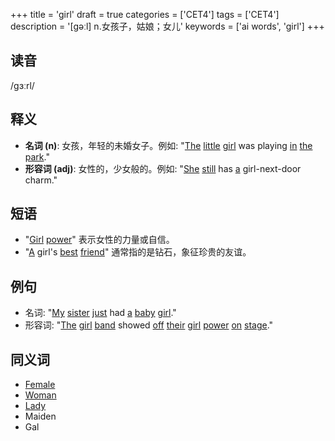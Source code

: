 +++
title = 'girl'
draft = true
categories = ['CET4']
tags = ['CET4']
description = '[gəːl] n.女孩子，姑娘；女儿'
keywords = ['ai words', 'girl']
+++

## 读音
/ɡɜːrl/

## 释义
- **名词 (n)**: 女孩，年轻的未婚女子。例如: "[The](/post/the/) [little](/post/little/) [girl](/post/girl/) was playing [in](/post/in/) [the](/post/the/) [park](/post/park/)."
- **形容词 (adj)**: 女性的，少女般的。例如: "[She](/post/she/) [still](/post/still/) has [a](/post/a/) girl-next-door charm."

## 短语
- "[Girl](/post/girl/) [power](/post/power/)" 表示女性的力量或自信。
- "[A](/post/a/) girl's [best](/post/best/) [friend](/post/friend/)" 通常指的是钻石，象征珍贵的友谊。

## 例句
- 名词: "[My](/post/my/) [sister](/post/sister/) [just](/post/just/) had [a](/post/a/) [baby](/post/baby/) [girl](/post/girl/)."
- 形容词: "[The](/post/the/) [girl](/post/girl/) [band](/post/band/) showed [off](/post/off/) [their](/post/their/) [girl](/post/girl/) [power](/post/power/) [on](/post/on/) [stage](/post/stage/)."

## 同义词
- [Female](/post/female/)
- [Woman](/post/woman/)
- [Lady](/post/lady/)
- Maiden
- Gal
